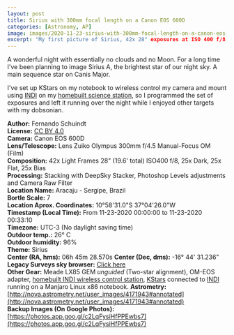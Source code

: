 ```yaml
---
layout: post
title: Sirius with 300mm focal length on a Canon EOS 600D
categories: [Astronomy, AP]
image: images/2020-11-23-sirius-with-300mm-focal-length-on-a-canon-eos-600d/sirius_stacked_edit_v2_crop_super_small.jpg
excerpt: "My first picture of Sirius, 42x 28" exposures at ISO 400 f/8."
---
```


A wonderful night with essentially no clouds and no Moon. For a long time I've been planning to image Sirius A, the brightest star of our night sky. A main sequence star on Canis Major.

I've set up KStars on my notebook to wireless control my camera and mount using [INDI](https://www.indilib.org/) on my [homebuilt science station](https://fschuindt.github.io/blog/2020/07/31/build-showcase-my-wireless-raspberry-pi-powered-science-station-for-controlling-the-telescope-mount-dslr-camera-and-all-future-gear.html), so I programmed the set of exposures and left it running over the night while I enjoyed other targets with my dobsonian.

**Author:** Fernando Schuindt  
**License:** [CC BY 4.0](https://creativecommons.org/licenses/by/4.0/)  
**Camera:** Canon EOS 600D  
**Lens/Telescope:** Lens Zuiko Olympus 300mm f/4.5 Manual-Focus OM (Film)  
**Composition:** 42x Light Frames 28" (19.6' total) ISO400 f/8, 25x Dark, 25x Flat, 25x Bias  
**Processing:** Stacking with DeepSky Stacker, Photoshop Levels adjustments and Camera Raw Filter  
**Location Name:** Aracaju - Sergipe, Brazil  
**Bortle Scale:** 7  
**Location Aprox. Coordinates:** 10°58'31.0"S 37°04'26.0"W  
**Timestamp (Local Time):** From 11-23-2020 00:00:00 to 11-23-2020 00:33:10  
**Timezone:** UTC-3 (No daylight saving time)  
**Outdoor temp.:** 26° C  
**Outdoor humidity:** 96%  
**Theme:** Sirius  
**Center (RA, hms):** 06h 45m 28.570s
**Center (Dec, dms):** -16° 44' 31.236"  
**Legacy Surveys sky browser:** [Click here](http://legacysurvey.org/viewer/?ra=101.3690&dec=-16.7420&layer=unwise-neo6&poly=100.0549,-14.9878,100.1886,-18.5829,102.7067,-18.4866,102.5283,-14.8921,100.0549,-14.9878)  
**Other Gear:** Meade LX85 GEM *unguided* (Two-star alignment), OM-EOS adapter, [homebuilt INDI wireless control station](https://fschuindt.github.io/blog/2020/07/31/build-showcase-my-wireless-raspberry-pi-powered-science-station-for-controlling-the-telescope-mount-dslr-camera-and-all-future-gear.html), [KStars](https://apps.kde.org/en/kstars) connected to [INDI](https://www.indilib.org/) running on a Manjaro Linux x86 notebook.
**Astrometry:** [http://nova.astrometry.net/user_images/4171943#annotated](http://nova.astrometry.net/user_images/4171943#annotated)  
**Backup Images (On Google Photos):** [https://photos.app.goo.gl/c2LqFysiHfPPEwbs7](https://photos.app.goo.gl/c2LqFysiHfPPEwbs7)  

